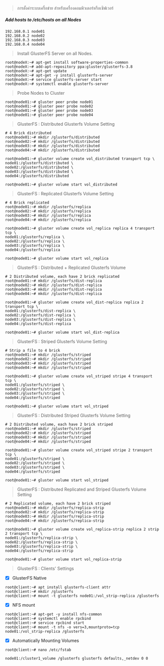 > การตั้งค่าระบบเครื่อข่าย สำหรับเครื่องคอมพิวเตอร์หรือเซิฟเวอร์
  ##### Add hosts to /etc/hosts on all Nodes
  ```
  192.168.0.1 node01
  192.168.0.2 node02
  192.168.0.3 node03
  192.168.0.4 node04
  ```
>Install GlusterFS Server on all Nodes. 

```
root@nodeX:~# apt-get install software-properties-common
root@nodeX:~# add-apt-repository ppa:gluster/glusterfs-3.8
root@nodeX:~# apt-get update
root@nodeX:~# apt-get -y install glusterfs-server
root@nodeX:~# service glusterfs-server start
root@nodeX:~# systemctl enable glusterfs-server 
```
> Probe Nodes to Cluster
```
root@node01:~# gluster peer probe node01
root@node01:~# gluster peer probe node02
root@node01:~# gluster peer probe node03
root@node01:~# gluster peer probe node04
```
>GlusterFS : Distributed Glusterfs Volume Setting
```
# 4 Brick distributed
root@node01:~# mkdir /glusterfs/distributed
root@node02:~# mkdir /glusterfs/distributed
root@node03:~# mkdir /glusterfs/distributed
root@node04:~# mkdir /glusterfs/distributed

root@node01:~# gluster volume create vol_distributed transport tcp \
node01:/glusterfs/distributed \
node02:/glusterfs/distributed \
node03:/glusterfs/distributed \
node04:/glusterfs/distributed 

root@node01:~# gluster volume start vol_distributed 
```
>GlusterFS : Replicated Glusterfs Volume Setting
```
# 4 Brick replicated
root@node01:~# mkdir /glusterfs/replica 
root@node02:~# mkdir /glusterfs/replica 
root@node03:~# mkdir /glusterfs/replica 
root@node04:~# mkdir /glusterfs/replica 

root@node01:~# gluster volume create vol_replica replica 4 transport tcp \
node01:/glusterfs/replica \
node02:/glusterfs/replica \
node03:/glusterfs/replica \
node04:/glusterfs/replica 

root@node01:~# gluster volume start vol_replica 
```
>GlusterFS : Distributed + Replicated Glusterfs Volume
```
# 2 Distributed volume, each have 2 brick replicated 
root@node01:~# mkdir /glusterfs/dist-replica
root@node02:~# mkdir /glusterfs/dist-replica
root@node03:~# mkdir /glusterfs/dist-replica
root@node04:~# mkdir /glusterfs/dist-replica

root@node01:~# gluster volume create vol_dist-replica replica 2 transport tcp \
node01:/glusterfs/dist-replica \
node02:/glusterfs/dist-replica \
node03:/glusterfs/dist-replica \
node04:/glusterfs/dist-replica 

root@node01:~# gluster volume start vol_dist-replica 
```
>GlusterFS : Striped Glusterfs Volume Setting
```
# Strip a file to 4 brick
root@node01:~# mkdir /glusterfs/striped
root@node02:~# mkdir /glusterfs/striped 
root@node03:~# mkdir /glusterfs/striped 
root@node04:~# mkdir /glusterfs/striped 

root@node01:~# gluster volume create vol_striped stripe 4 transport tcp \
node01:/glusterfs/striped \
node02:/glusterfs/striped \
node03:/glusterfs/striped \
node04:/glusterfs/striped 

root@node01:~# gluster volume start vol_striped 
```
>GlusterFS : Distributed Striped Glusterfs Volume Setting
```
# 2 Distributed volume, each have 2 brick striped 
root@node01:~# mkdir /glusterfs/striped 
root@node02:~# mkdir /glusterfs/striped
root@node03:~# mkdir /glusterfs/striped
root@node04:~# mkdir /glusterfs/striped

root@node01:~# gluster volume create vol_striped stripe 2 transport tcp \
node01:/glusterfs/striped \
node02:/glusterfs/striped \
node03:/glusterfs/striped \
node04:/glusterfs/striped 

root@node01:~# gluster volume start vol_striped 
```

>GlusterFS : Distributed Replicated and Striped Glusterfs Volume Setting
```
# 2 Replicated volume, each have 2 brick striped
root@node01:~# mkdir /glusterfs/replica-strip
root@node02:~# mkdir /glusterfs/replica-strip 
root@node03:~# mkdir /glusterfs/replica-strip 
root@node04:~# mkdir /glusterfs/replica-strip

root@node01:~# gluster volume create vol_replica-strip replica 2 strip 2 transport tcp \
node01:/glusterfs/replica-strip \
node02:/glusterfs/replica-strip \
node03:/glusterfs/replica-strip \
node04:/glusterfs/replica-strip 

root@node01:~# gluster volume start vol_replica-strip
```
>GlusterFS : Clients' Settings

- [x] GlusterFS Native
```
root@client:~# apt install glusterfs-client attr
root@client:~# mkdir /glusterfs
root@client:~# mount -t glusterfs node01:/vol_strip-replica /glusterfs
```
- [x] NFS mount
```
root@client:~# apt-get -y install nfs-common 
root@client:~# systemctl enable rpcbind 
root@client:~# service rpcbind start
root@client:~# mount -t nfs -o vers=3,mountproto=tcp node01:/vol_strip-replica /glusterfs
```
- [x] Automatically Mounting Volumes
```
root@client:~# nano /etc/fstab

node01:/cluster1_volume /glusterfs glusterfs defaults,_netdev 0 0

```
